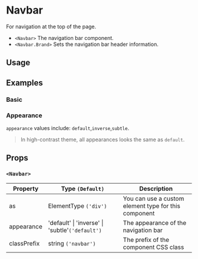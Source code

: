 # Navbar

For navigation at the top of the page.

- `<Navbar>` The navigation bar component.
- `<Navbar.Brand>` Sets the navigation bar header information.

## Usage

<!--{include:(components/navbar/fragments/import.md)}-->

## Examples

### Basic

<!--{include:`basic.md`}-->

### Appearance

`appearance` values include: `default`,`inverse`,`subtle`.

> In high-contrast theme, all appearances looks the same as `default`.

<!--{include:`appearance.md`}-->

## Props

### `<Navbar>`

| Property    | Type `(Default)`                                        | Description                                          |
| ----------- | ------------------------------------------------------- | ---------------------------------------------------- |
| as          | ElementType `('div')`                                   | You can use a custom element type for this component |
| appearance  | 'default' &#124; 'inverse' &#124; 'subtle'`('default')` | The appearance of the navigation bar                 |
| classPrefix | string `('navbar')`                                     | The prefix of the component CSS class                |
